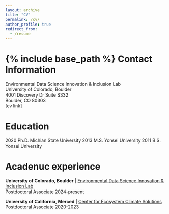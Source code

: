 ```yaml
---
layout: archive
title: "CV"
permalink: /cv/
author_profile: true
redirect_from:
  - /resume
---
```


{% include base_path %}
Contact Information
======
Environmental Data Science Innovation & Inclusion Lab\
University of Colorado, Boulder\
4001 Discovery Dr Suite S332\
Boulder, CO 80303\
[cv link]

Education
======
2020 Ph.D. Michian State University
2013 M.S. Yonsei University
2011 B.S. Yonsei University

Acadenuc experience
======
**University of Colorado, Boulder** | [Environmental Data Science Innovation & Inclusion Lab](https://esiil.org/)\
    Postdoctoral Associate    2024-present

**University of California, Merced** | [Center for Ecosystem Climate Solutions](https://california-ecosystem-climate.solutions/)\
    Postdoctoral Associate    2020-2023



